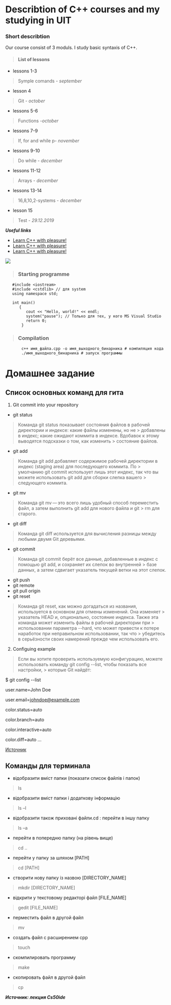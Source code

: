 # Describtion of C++ courses and my studying in UIT
### Short describtion
Our course consist of 3 moduls. I study basic syntaxis of C++.
>#### **List of lessons**
 - lessons 1-3
>  Symple comands - *september*
-  lesson 4
> Git - *october*
- lessons 5-6
> Functions -*october*
- lessons 7-9
>  If, for and while p- *november*
- lessons 9-10
> Do while - *december*
- lessons 11-12
>  Arrays - *december*
- lessons 13-14
> 16,8,10,2-systems - *december*
- lesson 15
> Test - *29.12.2019*


***Useful links***
- [Learn C++ with pleasure!](/https://git-scm.com/book/ru/v2/%D0%92%D0%B2%D0%B5%D0%B4%D0%B5%D0%BD%D0%B8%D0%B5-%D0%9F%D0%B5%D1%80%D0%B2%D0%BE%D0%BD%D0%B0%D1%87%D0%B0%D0%BB%D1%8C%D0%BD%D0%B0%D1%8F-%D0%BD%D0%B0%D1%81%D1%82%D1%80%D0%BE%D0%B9%D0%BA%D0%B0-Git)
- [Learn C++ with pleasure!](/https://code-live.ru/tag/cpp-manual/)
- [Learn C++ with pleasure!](/https://ide.cs50.io/)

![](https://is1-ssl.mzstatic.com/image/thumb/Podcasts113/v4/a6/e2/e9/a6e2e95b-8ff3-1763-6c6d-f94f87feafc3/mza_5641122497518604677.jpg/268x0w.jpg)
> ### Starting programme
       #include <iostream>
       #include <cstdlib> // для system
       using namespace std;

       int main() 
          { 
             cout << "Hello, world!" << endl;
             system("pause"); // Только для тех, у кого MS Visual Studio
             return 0; 
           } 

> ### Compilation
           c++ имя_файла.cpp -o имя_выходного_бинарника # компиляция кода
           ./имя_выходного_бинарника # запуск программы

# **Домашнее задание**

## Список основных команд для гита
1. Git commit into your repository
- git status
> Команда git status показывает состояния файлов в рабочей директории и индексе: какие файлы изменены, но не       > добавлены в индекс; какие ожидают коммита в индексе. Вдобавок к этому выводятся подсказки о том, как изменить     > состояние файлов.
- git add
> Команда git add добавляет содержимое рабочей директории в индекс (staging area) для последующего коммита. По     > умолчанию git commit использует лишь этот индекс, так что вы можете использовать git add для сборки слепка вашего  > следующего коммита.
- git mv
> Команда git mv — это всего лишь удобный способ переместить файл, а затем выполнить git add для нового файла и git > rm для старого.
- git diff
> Команда git diff используется для вычисления разницы между любыми двумя Git деревьями.
- git commit
> Команда git commit берёт все данные, добавленные в индекс с помощью git add, и сохраняет их слепок во внутренней > базе данных, а затем сдвигает указатель текущей ветки на этот слепок.
- git push
- git remote
- git pull origin
- git reset
> Команда git reset, как можно догадаться из названия, используется в основном для отмены изменений. Она изменяет  > указатель HEAD и, опционально, состояние индекса. Также эта команда может изменить файлы в рабочей директории при > использовании параметра --hard, что может привести к потере наработок при неправильном использовании, так что    > убедитесь в серьёзности своих намерений прежде чем использовать его.
2. Configuing example
> Если вы хотите проверить используемую конфигурацию, можете использовать команду git config --list, чтобы показать все настройки,      > которые Git найдёт:

$ git config --list

user.name=John Doe

user.email=johndoe@example.com

color.status=auto

color.branch=auto

color.interactive=auto

color.diff=auto
...

[Источник](https://git-scm.com/book/ru/v2/Appendix-C%3A-%D0%9A%D0%BE%D0%BC%D0%B0%D0%BD%D0%B4%D1%8B-Git-%D0%9E%D1%81%D0%BD%D0%BE%D0%B2%D0%BD%D1%8B%D0%B5-%D0%BA%D0%BE%D0%BC%D0%B0%D0%BD%D0%B4%D1%8B)

## **Команды для терминала**
-  відобразити вміст папки (показати список файлів і папок)
> ls
-  відобразити вміст папки і додаткову інформацію
> ls –l
-  відобразити також приховані файли.cd : перейти в іншу папку 
> ls –a 
-  перейти в попередню папку (на рівень вище)
> cd .. 
- перейти у папку за шляхом [PATH]
> cd [PATH]
-  створити нову папку із назвою
[DIRECTORY_NAME]
> mkdir [DIRECTORY_NAME] 
- відкрити у текстовому редакторі файл [FILE_NAME]
> gedit [FILE_NAME]
- перместить файл в другой файл
> mv 
- создать файл с расширением срр
> touch 
-  скомпилировать программу
> make 
- скопировать файл в другой файл
> cp


***Источник: лекция Cs50ide***
